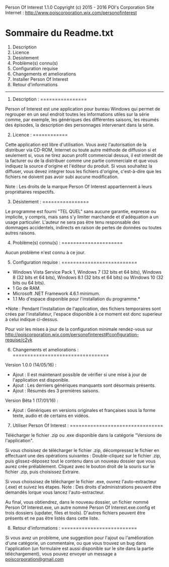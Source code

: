 Person Of Interest 1.1.0
Copyright (c) 2015 - 2016 POI's Corporation
Site Internet : http://www.poiscorporation.wix.com/personofinterest



Sommaire du Readme.txt
======================
1) Description
2) Licence
3) Desistement
4) Problème(s) connu(s)
5) Configuration requise
6) Changements et ameliorations
7) Installer Person Of Interest
8) Retour d'informations

----------------------

1) Description :
================

Person of Interest est une application pour bureau Windows qui permet de regrouper en un seul endroit toutes les informations utiles sur la série comme, par exemple, les génériques des différentes saisons, les résumés des épisodes, la description des personnages intervenant dans la série.



2) Licence :
============

Cette application est libre d'utilisation. Vous avez l'autorisation de la distribuer via CD-ROM, Internet ou toute autre méthode de diffusion si et seulement si, vous ne tirez aucun profit commercial dessus, il est interdit de la facturer ou de la distribuer comme une partie commerciale et que vous indiquez la source d'origine et l'éditeur du produit. Si vous souhaitez la diffuser, vous devez intégrer tous les fichiers d'origine, c'est-à-dire que les fichiers ne doivent pas avoir subi aucune modification.

Note : Les droits de la marque Person Of Interest appartiennent à leurs propriétaires respectifs.



3) Désistement :
================

Le programme est fourni "TEL QUEL" sans aucune garantie, expresse ou implicite, y compris, mais sans s'y limiter marchande et d'adéquation a un usage particulier.
L'auteur ne sera pas être tenu responsable des dommages accidentels, indirects en raison de pertes de données ou toutes autres raisons.



4) Problème(s) connu(s) :
=====================

Aucun problème n'est connu à ce jour.


5) Configuration requise :
==========================

- Windows Vista Service Pack 1, Windows 7 (32 bits et 64 bits), Windows 8 (32 bits et 64 bits), Windows 8.1 (32 bits et 64 bits) ou Windows 10 (32 bits ou 64 bits).
- 1 Go de RAM.
- Microsoft .NET Framework 4.6.1 minimum.
- 1.1 Mo d'espace disponible pour l'installation du programme.*

*Note : Pendant l'installation de l'application, des fichiers temporaires sont crées par l'installateur, l'espace disponible à ce moment est donc superieur à celui indique ci-dessus.

Pour voir les mises à jour de la configuration minimale rendez-vous sur http://poiscorporation.wix.com/personofinterest#!configuration-requise/c2yk



6) Changements et ameliorations :
=================================

Version 1.0.0 (14/05/16) :

- Ajout : Il est maintenant possible de vérifier si une mise à jour de l'application est disponible.
- Ajout : Les derniers génériques manquants sont désormais présents.
- Ajout : Résumés des 3 premières saisons.

Version Bêta 1 (17/01/16) :

- Ajout : Génériques en versions originales et françaises sous la forme texte, audio et de certains en vidéos.



7) Utiliser Person Of Interest :
================================

Télécharger le fichier .zip ou .exe disponible dans la catégorie "Versions de l'application". 
 
Si vous choisisez de télécharger le fichier .zip, décompressez le fichier en effectuant une des opérations suivantes :
Double-cliquez sur le fichier .zip, puis glissez-déposez tout le contenu dans un nouveau dossier que vous aurez crée prélablement.
Cliquez avec le bouton droit de la souris sur le fichier .zip, puis choisissez Extraire.
 
Si vous choissisez de télécharger le fichier .exe, ouvrez l'auto-extracteur (.exe) et suivez les étapes. 
Note : Des droits d'administrations peuvent être demandés lorque vous lancez l'auto-extracteur.
 
Au final, vous obtiendrez, dans le nouveau dossier, un fichier nommé Person Of Interest.exe, un autre nommé Person Of Interest.exe.config et trois dossiers (updater, files et tools).
D'autres fichiers peuvent être présents et ne pas être listés dans cette liste.



8) Retour d'informations :
==========================

Si vous avez un problème, une suggestion pour l'ajout ou l'amélioration d'une catégorie, un commentaire, ou que vous trouvez un bug dans l'application (un formulaire est aussi disponible sur le site dans la partie téléchargement), vous pouvez envoyer un message a poiscorporation@gmail.com
